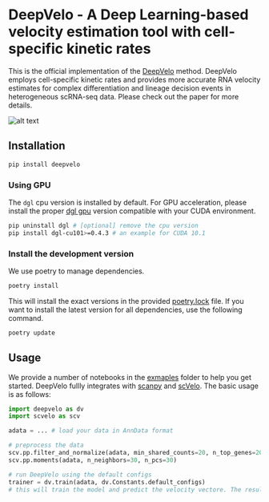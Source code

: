 # DeepVelo - A Deep Learning-based velocity estimation tool with cell-specific kinetic rates

This is the official implementation of the [DeepVelo](https://www.biorxiv.org/content/10.1101/2022.04.03.486877) method.
DeepVelo employs cell-specific kinetic rates and provides more accurate RNA velocity estimates for complex differentiation and lineage decision events in heterogeneous scRNA-seq data. Please check out the paper for more details.

![alt text](https://user-images.githubusercontent.com/11674033/171066682-a899377f-fae1-452a-8b67-8bc8c244b641.png)

## Installation

```bash
pip install deepvelo
```

### Using GPU

The `dgl` cpu version is installed by default. For GPU acceleration, please install the proper [dgl gpu](https://www.dgl.ai/pages/start.html) version compatible with your CUDA environment.

```bash
pip uninstall dgl # [optional] remove the cpu version
pip install dgl-cu101>=0.4.3 # an example for CUDA 10.1
```

### Install the development version

We use poetry to manage dependencies.

```bash
poetry install
```

This will install the exact versions in the provided [poetry.lock](poetry.lock) file. If you want to install the latest version for all dependencies, use the following command.

```bash
poetry update
```

## Usage

We provide a number of notebooks in the [exmaples](examples) folder to help you get started. DeepVelo fullly integrates with [scanpy](https://scanpy.readthedocs.io/en/latest/) and [scVelo](https://scvelo.readthedocs.io/). The basic usage is as follows:

```python
import deepvelo as dv
import scvelo as scv

adata = ... # load your data in AnnData format

# preprocess the data
scv.pp.filter_and_normalize(adata, min_shared_counts=20, n_top_genes=2000)
scv.pp.moments(adata, n_neighbors=30, n_pcs=30)

# run DeepVelo using the default configs
trainer = dv.train(adata, dv.Constants.default_configs)
# this will train the model and predict the velocity vectore. The result is stored in adata.layers['velocity']. You can use trainer.model to access the model.
```
